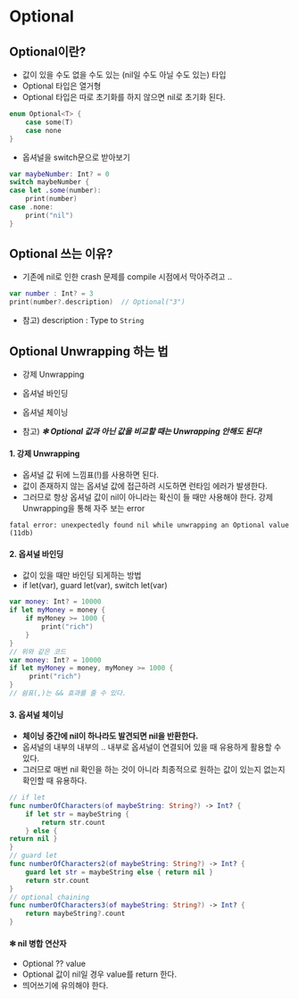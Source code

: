 # Optional

Optional이란?
--
- 값이 있을 수도 없을 수도 있는 (nil일 수도 아닐 수도 있는) 타입
- Optional 타입은 열거형
- Optional 타입은 따로 초기화를 하지 않으면 nil로 초기화 된다.
```Swift
enum Optional<T> {
    case some(T)
    case none
}
```
- 옵셔널을 switch문으로 받아보기
```Swift
var maybeNumber: Int? = 0
switch maybeNumber {
case let .some(number):
    print(number)
case .none:
    print("nil")
}
```
Optional 쓰는 이유?
--
- 기존에 nil로 인한 crash 문제를 compile 시점에서 막아주려고 ..
  
```Swift
var number : Int? = 3 
print(number?.description)  // Optional("3")
```
- 참고) description : Type to `String`


Optional Unwrapping 하는 법
--
- 강제 Unwrapping
- 옵셔널 바인딩
- 옵셔널 체이닝  

- 참고) _**✻ Optional 값과 아닌 값을 비교할 때는 Unwrapping 안해도 된다!**_

#### 1. 강제 Unwrapping
- 옵셔널 값 뒤에 느낌표(!)를 사용하면 된다.
- 값이 존재하지 않는 옵셔널 값에 접근하려 시도하면 런타임 에러가 발생한다.
- 그러므로 항상 옵셔널 값이 nil이 아니라는 확신이 들 때만 사용해야 한다.
강제 Unwrapping을 통해 자주 보는 error
```
fatal error: unexpectedly found nil while unwrapping an Optional value (11db)
```

#### 2. 옵셔널 바인딩
- 값이 있을 때만 바인딩 되게하는 방법
- if let(var), guard let(var), switch let(var)

```Swift
var money: Int? = 10000
if let myMoney = money {
    if myMoney >= 1000 {
        print("rich")
    }
}
// 위와 같은 코드
var money: Int? = 10000
if let myMoney = money, myMoney >= 1000 {
     print("rich")
} 
// 쉼표(,)는 && 효과를 줄 수 있다.
```
#### 3. 옵셔널 체이닝
- **체이닝 중간에 nil이 하나라도 발견되면 nil을 반환한다.**
- 옵셔널의 내부의 내부의 .. 내부로 옵셔널이 연결되어 있을 때 유용하게 활용할 수 있다.
- 그러므로 매번 nil 확인을 하는 것이 아니라 최종적으로 원하는 값이 있는지 없는지 확인할 때 유용하다.
```Swift
// if let
func numberOfCharacters(of maybeString: String?) -> Int? {
    if let str = maybeString {
        return str.count
    } else {
return nil }
}
// guard let
func numberOfCharacters2(of maybeString: String?) -> Int? {
    guard let str = maybeString else { return nil }
    return str.count
}
// optional chaining
func numberOfCharacters3(of maybeString: String?) -> Int? {
    return maybeString?.count
}

```



#### ✻ nil 병합 연산자
- Optional ?? value
- Optional 값이 nil일 경우 value를 return 한다.
- 띄어쓰기에 유의해야 한다.

